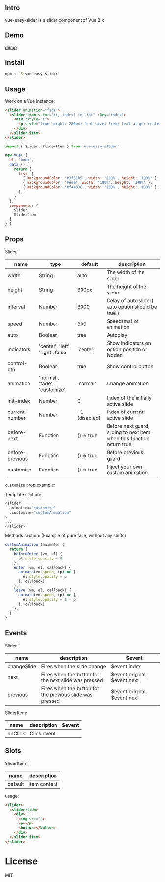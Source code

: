## Intro

vue-easy-slider is a slider component of Vue 2.x

## Demo

[demo](https://stackblitz.com/edit/js-nlyzgs)

## Install

```bash
npm i -S vue-easy-slider
```

## Usage

Work on a Vue instance:

```HTML
<slider animation="fade">
  <slider-item v-for="(i, index) in list" :key="index">
    <div :style="i">
      <p style="line-height: 280px; font-size: 5rem; text-align: center;">Page{{ index + 1 }}</p>
    </div>
  </slider-item>
</slider>
```

```JavaScript
import { Slider, SliderItem } from 'vue-easy-slider'

new Vue( {
  el: 'body',
  data () {
    return {
      list: [
        { backgroundColor: '#3f51b5', width: '100%', height: '100%' },
        { backgroundColor: '#eee', width: '100%', height: '100%' },
        { backgroundColor: '#f44336', width: '100%', height: '100%' },
      ],
    }
  },
  components: {
    Slider,
    SliderItem
  }
} )
```

## Props

Slider：

|name|type|default|description|
|----|----|-------|-----------|
|width|String|auto|The width of the slider|
|height|String|300px|The height of the slider|
|interval|Number|3000|Delay of auto slider( auto option should be true )|
|speed|Number|300|Speed(ms) of animation|
|auto|Boolean|true|Autoplay|
|indicators|'center', 'left', 'right', false|'center'|Show indicators on option position or hidden|
|control-btn|Boolean|true|Show control button|
|animation|'normal', 'fade', 'customize'|'normal'|Change animation|
|init-index|Number|0|Index of the initially active slide|
|current-number|Number|-1 (disabled)|Index of current active slide|
|before-next|Function|() => true|Before next guard, sliding to next item when this function return true|
|before-previous|Function|() => true|Before previous guard|
|customize|Function|() => true|Inject your own custom animation|

`customize` prop example:

Template section:
```JavaScript
<slider 
  animation="customize"
  :customize="customAnimation"
>
...
</slider>
```
Methods section:
(Example of pure fade, without any shifts)
```JavaScript
customAnimation (animate) {
  return {
    beforeEnter (vm, el) {
      el.style.opacity = 0
    },
    enter (vm, el, callback) {
      animate(vm.speed, (p) => {
        el.style.opacity = p
      }, callback)
    },
    leave (vm, el, callback) {
      animate(vm.speed, (p) => {
        el.style.opacity = 1 - p
      }, callback)
    },
  }
}
```


## Events

Slider：

|name|description|$event|
|----|-----------|------|
|changeSlide|Fires when the slide change|$event.index|
|next|Fires when the button for the next slide was pressed|$event.original, $event.next|
|previous|Fires when the button for the previous slide was pressed|$event.original, $event.next|

SliderItem:

|name|description|$event|
|----|-----------|------|
|onClick|Click event||

## Slots

SliderItem：

|name|description|
|----|-----------|
|default|Item content|

usage:

```HTML
<slider>
  <slider-item>
    <div>
      <img src="">
      <p></p>
      <button></button>
    </div>
  </slider-item>
</slider>
```

# License

MIT
